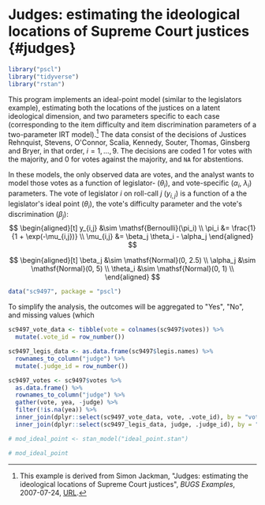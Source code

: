 
# Judges: estimating the ideological locations of Supreme Court justices {#judges}


```r
library("pscl")
library("tidyverse")
library("rstan")
```

This program implements an ideal-point model (similar to the legislators
example), estimating both the locations of the justices on a latent ideological
dimension, and two parameters specific to each case (corresponding to the item
difficulty and item discrimination parameters of a two-parameter IRT
model).[^judges-src] The data consist of the decisions of Justices Rehnquist,
Stevens, O'Connor, Scalia, Kennedy, Souter, Thomas, Ginsberg and Bryer, in that
order, $i = 1, \dots , 9$. The decisions are coded 1 for votes with the
majority, and 0 for votes against the majority, and `NA` for abstentions.

In these models, the only observed data are votes, and the analyst wants to
model those votes as a function of legislator- ($\theta_i$), and vote-specific
($\alpha_i$, $\lambda_i$) parameters. The vote of legislator $i$ on roll-call
$j$ ($y_{i,j}$) is a function of a the legislator's ideal point ($\theta_i$),
the vote's difficulty parameter and the vote's discrimination ($\beta_j$):
$$
\begin{aligned}[t]
y_{i,j} &\sim \mathsf{Bernoulli}(\pi_i) \\
\pi_i &= \frac{1}{1 + \exp(-\mu_{i,j})} \\
\mu_{i,j} &= \beta_j \theta_i - \alpha_j
\end{aligned}
$$

$$
\begin{aligned}[t]
\beta_j &\sim \mathsf{Normal}(0, 2.5) \\
\alpha_j &\sim \mathsf{Normal}(0, 5) \\
\theta_i &\sim \mathsf{Normal}(0, 1) \\
\end{aligned}
$$


```r
data("sc9497", package = "pscl")
```
To simplify the analysis, the outcomes will be aggregated to "Yes", "No", and missing values (which

```r
sc9497_vote_data <- tibble(vote = colnames(sc9497$votes)) %>%
  mutate(.vote_id = row_number())

sc9497_legis_data <- as.data.frame(sc9497$legis.names) %>%
  rownames_to_column("judge") %>%
  mutate(.judge_id = row_number())

sc9497_votes <- sc9497$votes %>%
  as.data.frame() %>%
  rownames_to_column("judge") %>%
  gather(vote, yea, -judge) %>%
  filter(!is.na(yea)) %>%
  inner_join(dplyr::select(sc9497_vote_data, vote, .vote_id), by = "vote") %>%
  inner_join(dplyr::select(sc9497_legis_data, judge, .judge_id), by = "judge")
```


```r
# mod_ideal_point <- stan_model("ideal_point.stan")
```

```r
# mod_ideal_point
```

[^judges-src]: This example is derived from Simon Jackman, "Judges: estimating the ideological locations of Supreme Court justices", *BUGS Examples*, 2007-07-24, [URL](https://web-beta.archive.org/web/20070724034049/http://jackman.stanford.edu:80/mcmc/judges.odc).
